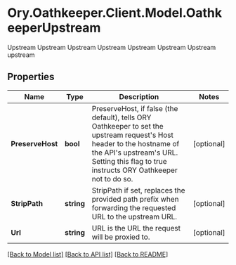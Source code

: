 # Ory.Oathkeeper.Client.Model.OathkeeperUpstream
Upstream Upstream Upstream Upstream Upstream Upstream Upstream upstream

## Properties

Name | Type | Description | Notes
------------ | ------------- | ------------- | -------------
**PreserveHost** | **bool** | PreserveHost, if false (the default), tells ORY Oathkeeper to set the upstream request&#39;s Host header to the hostname of the API&#39;s upstream&#39;s URL. Setting this flag to true instructs ORY Oathkeeper not to do so. | [optional] 
**StripPath** | **string** | StripPath if set, replaces the provided path prefix when forwarding the requested URL to the upstream URL. | [optional] 
**Url** | **string** | URL is the URL the request will be proxied to. | [optional] 

[[Back to Model list]](../README.md#documentation-for-models) [[Back to API list]](../README.md#documentation-for-api-endpoints) [[Back to README]](../README.md)

